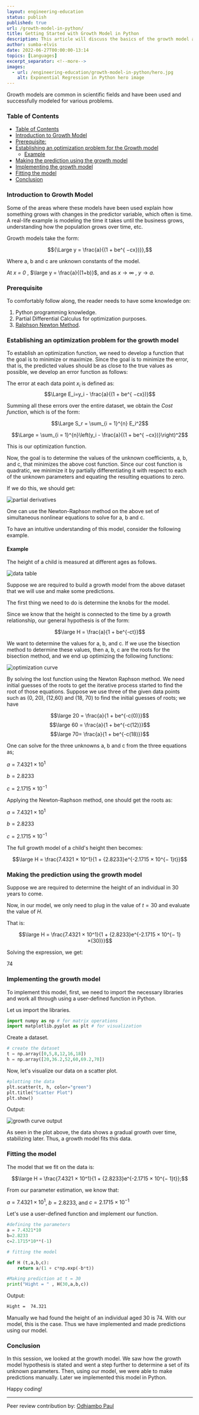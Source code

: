 ```yaml
---
layout: engineering-education
status: publish
published: true
url: /growth-model-in-python/
title: Getting Started with Growth Model in Python
description: This article will discuss the basics of the growth model and how to use it to predict a childs growth using Python.
author: sumba-elvis
date: 2022-06-27T00:00:00-13:14
topics: [Languages]
excerpt_separator: <!--more-->
images:
  - url: /engineering-education/growth-model-in-python/hero.jpg
    alt: Exponential Regression in Python hero image
---
```

Growth models are common in scientific fields and have been used and successfully modeled for various problems.
<!--more-->
### Table of Contents
- [Table of Contents](#table-of-contents)
- [Introduction to Growth Model](#introduction-to-growth-model)
- [Prerequisite:](#prerequisite)
- [Establishing an optimization problem for the Growth model](#establishing-an-optimization-problem-for-the-growth-model)
  - [Example](#example)
- [Making the prediction using the growth model](#making-the-prediction-using-the-growth-model)
- [Implementing the growth model](#implementing-the-growth-model)
- [Fitting the model](#fitting-the-model)
- [Conclusion](#conclusion)

### Introduction to Growth Model
Some of the areas where these models have been used explain how something grows with changes in the predictor variable, which often is time. A real-life example is modeling the time it takes until the business grows, understanding how the population grows over time, etc. 

Growth models take the form:

$${\Large y = \frac{a}{(1 + be^{ −cx})}},$$

Where a, b and c are unknown constants of the model. 

At *x = 0* , $\large y = \frac{a}{(1+b)}$, and as $x → ∞$ , $y → a$.

### Prerequisite
To comfortably follow along, the reader needs to have some knowledge on:
1. Python programming knowledge.
2. Partial Differential Calculus for optimization purposes.
3. [Ralphson Newton Method](https://brilliant.org/wiki/newton-raphson-method).

### Establishing an optimization problem for the growth model
To establish an optimization function, we need to develop a function that the goal is to minimize or maximize. Since the goal is to minimize the error, that is, the predicted values should be as close to the true values as possible, we develop an error function as follows: 

The error at each data point $x_i$ is defined as:
$$\Large E_i=y_i - \frac{a}{(1 + be^{ −cx})}$$

Summing all these errors over the entire dataset, we obtain the *Cost function*, which is of the form:

$$\Large S_r = \sum_{i = 1}^{n} E_i^2$$

$$\Large = \sum_{i = 1}^{n}\left(y_i - \frac{a}{(1 + be^{ −cx})}\right)^2$$

This is our optimization function.

Now, the goal is to determine the values of the unknown coefficients, a, b, and c, that minimizes the above cost function. Since our cost function is quadratic, we minimize it by partially differentiating it with respect to each of the unknown parameters and equating the resulting equations to zero.

If we do this, we should get:

![partial derivatives](/engineering-education/growth-model-in-python/partial-derivatives.png)

One can use the Newton-Raphson method on the above set of simultaneous nonlinear equations to solve for a, b and c.

To have an intuitive understanding of this model, consider the following example.

#### Example
The height of a child is measured at different ages as follows.

![data table](/engineering-education/growth-model-in-python/data-table.png)

Suppose we are required to build a growth model from the above dataset that we will use and make some predictions.

The first thing we need to do is determine the knobs for the model.

Since we know that the height is connected to the time by a growth relationship, our general hypothesis is of the form:

$$\large H = \frac{a}{1 + be^{-ct}}$$

We want to determine the values for a, b, and c. If we use the bisection method to determine these values, then a, b, c are the roots for the bisection method, and we end up optimizing the following functions:

![optimization curve](/engineering-education/growth-model-in-python/optimize.png)

By solving the lost function using the Newton Raphson method. We need initial guesses of the roots to get the iterative process started to find the root of those equations. Suppose we use three of the given data points such as (0, 20), (12,60) and (18, 70) to find the initial guesses of roots; we have

$$\large 20 = \frac{a}{1 + be^{-c(0)}}$$
$$\large 60 = \frac{a}{1 + be^{-c(12)}}$$
$$\large 70= \frac{a}{1 + be^{-c(18)}}$$

One can solve for the three unknowns a, b and c from the three equations as;

$a = 7.4321 × 10^1$

$b = 2.8233$

$c = 2.1715 × 10^{− 1}$

Applying the Newton-Raphson method, one should get the roots as:

$a = 7.4321 × 10^1$

$b = 2.8233$

$c = 2.1715 × 10^{− 1}$

The full growth model of a child's height then becomes:

$$\large H = \frac{7.4321 × 10^1}{1 + {2.8233}e^{-2.1715 × 10^{− 1}t}}$$

### Making the prediction using the growth model
Suppose we are required to determine the height of an individual in 30 years to come.

Now, in our model, we only need to plug in the value of $t = 30$ and evaluate the value of *H*. 

That is:

$$\large H = \frac{7.4321 × 10^1}{1 + {2.8233}e^{-2.1715 × 10^{− 1}×(30)}}$$

Solving the expression, we get:

74

### Implementing the growth model
To implement this model, first, we need to import the necessary libraries and work all through using a user-defined function in Python.

Let us import the libraries.

```Python
import numpy as np # for matrix operations
import matplotlib.pyplot as plt # for visualization

```

Create a dataset.

```python
# create the dataset
t = np.array([0,5,8,12,16,18])
h = np.array([20,36.2,52,60,69.2,70])

```

Now, let's visualize our data on a scatter plot.
```python
#plotting the data
plt.scatter(t, h, color="green")
plt.title("Scatter Plot")
plt.show()

```

Output:

![growth curve output](/engineering-education/growth-model-in-python/growth-curve.png)

As seen in the plot above, the data shows a gradual growth over time, stabilizing later. Thus, a growth model fits this data.

### Fitting the model
The model that we fit on the data is:

$$\large H = \frac{7.4321 × 10^1}{1 + {2.8233}e^{-2.1715 × 10^{− 1}t}};$$

From our parameter estimation, we know that:

$a = 7.4321 × 10^1$, 
$b=2.8233$, and 
$c=2.1715 × 10^{− 1}$

Let's use a user-defined function and implement our function.

```python
#defining the parameters
a = 7.4321*10
b=2.8233
c=2.1715*10**(-1)

# fitting the model

def H (t,a,b,c):
    return a/(1 + c*np.exp(-b*t))

#Making prediction at t = 30
print("Hight = " , H(30,a,b,c))

```
Output:
```bash
Hight =  74.321

```

Manually we had found the height of an individual aged 30 is 74. With our model, this is the case. Thus we have implemented and made predictions using our model.

### Conclusion
In this session, we looked at the growth model. We saw how the growth model hypothesis is stated and went a step further to determine a set of its unknown parameters. Then, using our model, we were able to make predictions manually. Later we implemented this model in Python.

Happy coding!

---
Peer review contribution by: [Odhiambo Paul](/engineering-education/authors/odhiambo-paul/)


<!-- MathJax script -->
<script type="text/javascript" async
    src="https://cdnjs.cloudflare.com/ajax/libs/mathjax/2.7.1/MathJax.js?config=TeX-AMS-MML_HTMLorMML">
    MathJax.Hub.Config({
    tex2jax: {
      inlineMath: [['$','$'], ['\\(','\\)']],
      displayMath: [['$$','$$']],
      processEscapes: true,
      processEnvironments: true,
      skipTags: ['script', 'noscript', 'style', 'textarea', 'pre'],
      TeX: { equationNumbers: { autoNumber: "AMS" },
           extensions: ["AMSmath.js", "AMSsymbols.js"] }
    }
    });
    MathJax.Hub.Queue(function() {
      // Fix <code> tags after MathJax finishes running. This is a
      // hack to overcome a shortcoming of Markdown. Discussion at
      // https://github.com/mojombo/jekyll/issues/199
      var all = MathJax.Hub.getAllJax(), i;
      for(i = 0; i < all.length; i += 1) {
          all[i].SourceElement().parentNode.className += ' has-jax';
      }
    });
    MathJax.Hub.Config({
    // Autonumbering by mathjax
    TeX: { equationNumbers: { autoNumber: "AMS" } }
    });
  </script>